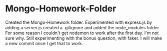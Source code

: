# Mongo-Homework-Folder

Created the Mongo-Homework folder.
Experimented with express.js by adding a server.js
created a .gitignore and added the node_modules folder
For some reason I couldn't get nodemon to work after the first day. I'm not sure why.
Still experimenting with the bonus question, with faker. I will make a new commit once I get that to work.
